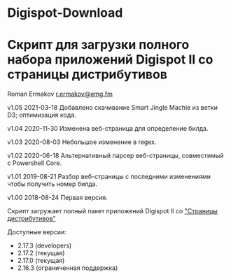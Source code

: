 # Digispot-Download
Скрипт для загрузки полного набора приложений Digispot II со страницы дистрибутивов 
================================================================
Roman Ermakov <r.ermakov@emg.fm>

v1.05 2021-03-18 Добавлено скачивание Smart Jingle Machie из ветки D3; оптимизация кода.

v1.04 2020-11-30 Изменена веб-страница для определение билда.

v1.03 2020-08-03 Небольшое изменение в regex.

v1.02 2020-06-18 Альтернативный парсер веб-страницы, совместимый с Powershell Core.

v1.01 2019-08-21 Разбор веб-страницы с последними изменениями чтобы получить номер билда.

v1.00 2018-08-24 Первая версия.


Скрипт загружает полный пакет приложений Digispot II со ["Страницы дистрибутивов"][1]

Доступные версии:

* 2.17.3 (developers)
* 2.17.2 (текущая)
* 2.17.0 (текущая)
* 2.16.3 (ограниченная поддержка)



[1]: https://redmine.digispot.ru/projects/digispot/wiki/%D0%92%D0%B5%D1%80%D1%81%D0%B8%D0%B8_%D0%9F%D0%9E_Digispot